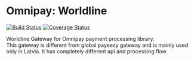 # Omnipay: Worldline

[![Build Status](https://travis-ci.org/arbory/omnipay-worldline.svg?branch=master)](https://travis-ci.org/arbory/omnipay-worldline)
[![Coverage Status](https://coveralls.io/repos/github/arbory/omnipay-worldline/badge.svg?branch=master)](https://coveralls.io/github/arbory/omnipay-worldline?branch=master)

Worldline Gateway for Omnipay payment processing library.  
This gateway is different from global payeezy gateway and is mainly used only in Latvia.
It has completely different api and processing flow.
